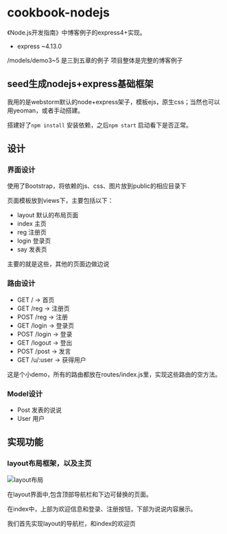# cookbook-nodejs

《Node.js开发指南》中博客例子的express4+实现。

- express ~4.13.0

/models/demo3~5 是三到五章的例子
项目整体是完整的博客例子

## seed生成nodejs+express基础框架

我用的是webstorm默认的node+express架子，模板ejs，原生css；当然也可以用yeoman，或者手动搭建。

搭建好了`npm install` 安装依赖，之后`npm start` 启动看下是否正常。

## 设计

### 界面设计

使用了Bootstrap，将依赖的js、css、图片放到public的相应目录下

页面模板放到views下，主要包括以下：
* layout    默认的布局页面
* index     主页
* reg       注册页
* login     登录页
* say       发表页

主要的就是这些，其他的页面边做边说

### 路由设计
* GET      /            ->  首页
* GET      /reg         ->  注册页
* POST     /reg         ->  注册
* GET      /login       ->  登录页
* POST     /login       ->  登录
* GET      /logout      ->  登出
* POST     /post        ->  发言
* GET      /u/:user     ->  获得用户

这是个小demo，所有的路由都放在routes/index.js里，实现这些路由的空方法。

### Model设计

* Post 发表的说说
* User 用户

## 实现功能

### layout布局框架，以及主页

![layout布局](https://github.com/nail2008/cookbook-nodejs/raw/master/doc/image/layout.jpg)

在layout界面中,包含顶部导航栏和下边可替换的页面。

在index中，上部为欢迎信息和登录、注册按钮，下部为说说内容展示。

我们首先实现layout的导航栏，和index的欢迎页









